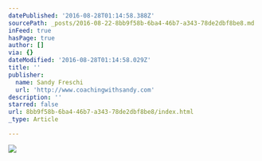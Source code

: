 ```yaml
---
datePublished: '2016-08-28T01:14:58.388Z'
sourcePath: _posts/2016-08-22-8bb9f58b-6ba4-46b7-a343-78de2dbf8be8.md
inFeed: true
hasPage: true
author: []
via: {}
dateModified: '2016-08-28T01:14:58.029Z'
title: ''
publisher:
  name: Sandy Freschi
  url: 'http://www.coachingwithsandy.com'
description: ''
starred: false
url: 8bb9f58b-6ba4-46b7-a343-78de2dbf8be8/index.html
_type: Article

---
```

![](https://the-grid-user-content.s3-us-west-2.amazonaws.com/111911e7-0bf8-4e56-a6be-a29052b2fc7e.jpg)